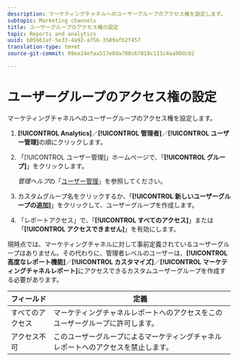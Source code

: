 ```yaml
---
description: マーケティングチャネルへのユーザーグループのアクセス権を設定します。
subtopic: Marketing channels
title: ユーザーグループのアクセス権の設定
topic: Reports and analytics
uuid: b85661af-5e33-4a92-a756-3589afb2f457
translation-type: tm+mt
source-git-commit: 99ee24efaa517e8da700c67818c111c4aa90dc02

---
```



# ユーザーグループのアクセス権の設定

マーケティングチャネルへのユーザーグループのアクセス権を設定します。

1. **[!UICONTROL Analytics]**／**[!UICONTROL 管理者]**／**[!UICONTROL ユーザー管理]**&#x200B;の順にクリックします。
1. 「[!UICONTROL ユーザー管理]」ホームページで、「**[!UICONTROL グループ]**」をクリックします。

   *管理ヘルプ*&#x200B;の「[ユーザー管理](https://marketing.adobe.com/resources/help/en_US/reference/user_management.html)」を参照してください。

1.  カスタムグループ名をクリックするか、「**[!UICONTROL 新しいユーザーグループの追加]**」をクリックして、ユーザーグループを作成します。
1. 「レポートアクセス」で、「**[!UICONTROL すべてのアクセス]**」または「**[!UICONTROL アクセスできません]**」を有効にします。

現時点では、マーケティングチャネルに対して事前定義されているユーザーグループはありません。その代わりに、管理者レベルのユーザーは、**[!UICONTROL 高度なレポート機能]**／**[!UICONTROL カスタマイズ]**／**[!UICONTROL マーケティングチャネルレポート]**&#x200B;にアクセスできるカスタムユーザーグループを作成する必要があります。

| フィールド | 定義 |
|--- |--- |
| すべてのアクセス | マーケティングチャネルレポートへのアクセスをこのユーザーグループに許可します。 |
| アクセス不可 | このユーザーグループによるマーケティングチャネルレポートへのアクセスを禁止します。 |

